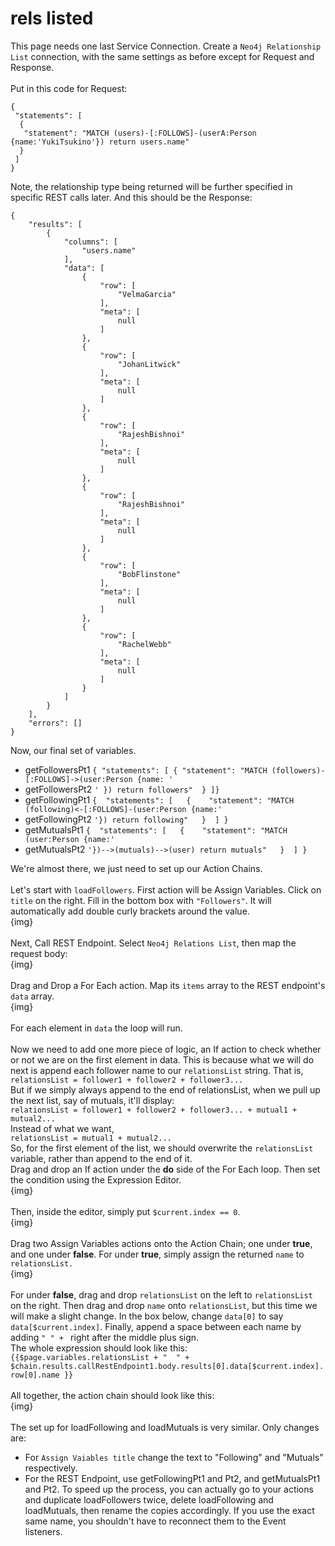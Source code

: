 

# rels listed

This page needs one last Service Connection. Create a `Neo4j Relationship List` connection, with the same settings as before except for Request and Response.<br>
<br>
Put in this code for Request:
```
{
 "statements": [
  {
   "statement": "MATCH (users)-[:FOLLOWS]-(userA:Person {name:'YukiTsukino'}) return users.name"
  }
 ]
}
```
Note, the relationship type being returned will be further specified in specific REST calls later. 
And this should be the Response:
```
{
    "results": [
        {
            "columns": [
                "users.name"
            ],
            "data": [
                {
                    "row": [
                        "VelmaGarcia"
                    ],
                    "meta": [
                        null
                    ]
                },
                {
                    "row": [
                        "JohanLitwick"
                    ],
                    "meta": [
                        null
                    ]
                },
                {
                    "row": [
                        "RajeshBishnoi"
                    ],
                    "meta": [
                        null
                    ]
                },
                {
                    "row": [
                        "RajeshBishnoi"
                    ],
                    "meta": [
                        null
                    ]
                },
                {
                    "row": [
                        "BobFlinstone"
                    ],
                    "meta": [
                        null
                    ]
                },
                {
                    "row": [
                        "RachelWebb"
                    ],
                    "meta": [
                        null
                    ]
                }
            ]
        }
    ],
    "errors": []
}
```

Now, our final set of variables.<br>

- getFollowersPt1 `{ "statements": [ { "statement": "MATCH (followers)-[:FOLLOWS]->(user:Person {name: '`
- getFollowersPt2 `' }) return followers"  } ]}`
- getFollowingPt1 `{  "statements": [   {    "statement": "MATCH (following)<-[:FOLLOWS]-(user:Person {name:'`
- getFollowingPt2 `'}) return following"   }  ] }`
- getMutualsPt1 `{  "statements": [   {    "statement": "MATCH (user:Person {name:'`
- getMutualsPt2 `'})-->(mutuals)-->(user) return mutuals"   }  ] }`

We're almost there, we just need to set up our Action Chains.<br>
<br>
Let's start with `loadFollowers`. First action will be Assign Variables. Click on `title` on the right. Fill in the bottom box with `"Followers"`. It will automatically add double curly brackets around the value.<br>
{img}<br>
<br>
Next, Call REST Endpoint. Select  `Neo4j Relations List`, then map the request body:<br>
{img}<br>
<br>
Drag and Drop a For Each action. Map its `items` array to the REST endpoint's `data` array. <br>
{img}<br>
<br>
For each element in `data` the loop will run. <br>
<br> Now we need to add one more piece of logic, an If action to check whether or not we are on the first element in data. This is because what we will do next is append each follower name to our `relationsList` string. That is,<br>
`relationsList = follower1 + follower2 + follower3...`<br>
But if we simply always append to the end of relationsList, when we pull up the next list, say of mutuals, it'll display:<br>
`relationsList = follower1 + follower2 + follower3... + mutual1 + mutual2...`<br>
Instead of what we want,<br>
`relationsList = mutual1 + mutual2...`<br>
So, for the first element of the list, we should overwrite the `relationsList` variable, rather than append to the end of it.<br>
Drag and drop an If action under the **do** side of the For Each loop. Then set the condition using the Expression Editor.<br>
{img}<br>
<br>
Then, inside the editor, simply put `$current.index == 0`.<br>
{img}<br>
<br>
Drag two Assign Variables actions onto the Action Chain; one under **true**, and one under **false**. For under **true**,  simply assign the returned `name` to `relationsList.` <br>
{img}<br>
<br>
For under **false**, drag and drop `relationsList` on the left to `relationsList` on the right. Then drag and drop `name` onto `relationsList`, but this time we will make a slight change. In the box below, change `data[0]` to say `data[$current.index]`. Finally, append a space between each name by adding `" " + ` right after the middle plus sign. <br>
The whole expression should look like this: `{{$page.variables.relationsList + "  " + $chain.results.callRestEndpoint1.body.results[0].data[$current.index].row[0].name }}` <br>
<br>
All together, the action chain should look like this:<br>
{img}<br>
<br>
The set up for loadFollowing and loadMutuals is very similar. Only changes are:
- For `Assign Vaiables title` change the text to "Following" and "Mutuals" respectively.
- For the REST Endpoint, use getFollowingPt1 and Pt2, and getMutualsPt1 and Pt2.
To speed up the process, you can actually go to your actions and duplicate loadFollowers twice, delete loadFollowing and loadMutuals, then rename the copies accordingly. If you use the exact same name, you shouldn't have to reconnect them to the Event listeners. 
